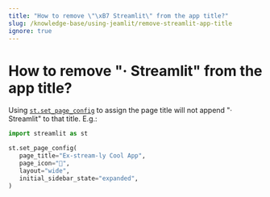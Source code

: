 ```yaml
---
title: "How to remove \"\xB7 Streamlit\" from the app title?"
slug: /knowledge-base/using-jeamlit/remove-streamlit-app-title
ignore: true
---
```


# How to remove "· Streamlit" from the app title?

Using [`st.set_page_config`](/develop/api-reference/configuration/st.set_page_config) to assign the page title will not append "· Streamlit" to that title. E.g.:

```python
import streamlit as st

st.set_page_config(
   page_title="Ex-stream-ly Cool App",
   page_icon="🧊",
   layout="wide",
   initial_sidebar_state="expanded",
)
```
